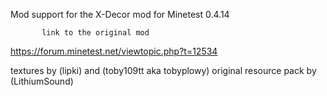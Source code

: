 Mod support for the X-Decor mod for Minetest 0.4.14

           link to the original mod
https://forum.minetest.net/viewtopic.php?t=12534

textures by (lipki) and (toby109tt aka tobyplowy)
original resource pack by (LithiumSound)
